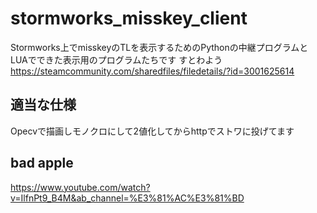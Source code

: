 # stormworks_misskey_client
Stormworks上でmisskeyのTLを表示するためのPythonの中継プログラムとLUAでできた表示用のプログラムたちです
すとわよう
https://steamcommunity.com/sharedfiles/filedetails/?id=3001625614
## 適当な仕様
Opecvで描画しモノクロにして2値化してからhttpでストワに投げてます  
## bad apple
https://www.youtube.com/watch?v=IlfnPt9_B4M&ab_channel=%E3%81%AC%E3%81%BD

